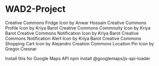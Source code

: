 # WAD2-Project





Creative Commons Fridge Icon by Anwar Hossain 
Creative Commons Profile Icon by Kriya Barot
Creative Commons Commnuity Icon by Kriya Barot
Creative Commons Notification Icon by Kriya Barot
Creative Commons Notification Alert Icon by Kriya Barot
Creative Commons Shopping Cart Icon by Alejandro
Creation Commons Location Pin Icon by Gregor Cresnar


Install this for Google Maps API
npm install @googlemaps/js-api-loader